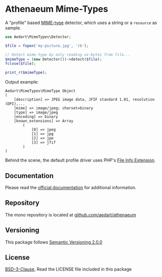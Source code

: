 # Athenaeum Mime-Types

A "profile" based [MIME-type](https://en.wikipedia.org/wiki/Media_type) detector, which uses a string or a `resource` as sample.

```php
use Aedart\MimeTypes\Detector;

$file = fopen('my-picture.jpg', 'rb');

// Detect mime-type by only reading xx-bytes from file...
$mimeType = (new Detector())->detect($file);
fclose($file);

print_r($mimeType);
```

Output example:

```
Aedart\MimeTypes\MimeType Object
(
    [description] => JPEG image data, JFIF standard 1.01, resolution (DPI),...
    [mime] => image/jpeg; charset=binary
    [type] => image/jpeg
    [encoding] => binary
    [known_extensions] => Array
        (
            [0] => jpeg
            [1] => jpg
            [2] => jpe
            [3] => jfif
        )
)
```

Behind the scene, the default profile driver uses PHP's [File Info Extension](https://www.php.net/manual/en/book.fileinfo.php).

## Documentation

Please read the [official documentation](https://aedart.github.io/athenaeum/) for additional information.

## Repository

The mono repository is located at [github.com/aedart/athenaeum](https://github.com/aedart/athenaeum)

## Versioning

This package follows [Semantic Versioning 2.0.0](http://semver.org/)

## License

[BSD-3-Clause](http://spdx.org/licenses/BSD-3-Clause), Read the LICENSE file included in this package
